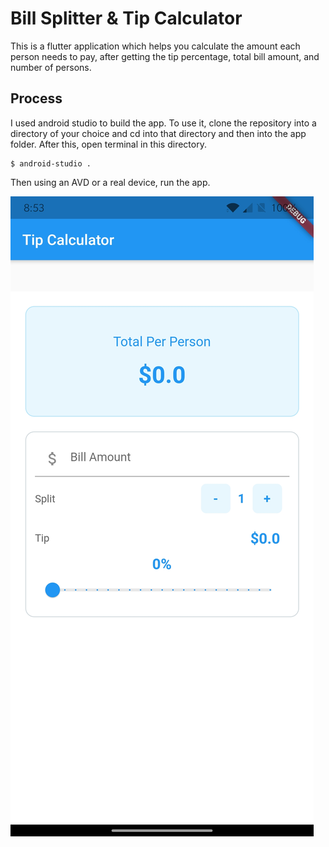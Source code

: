 # Bill Splitter & Tip Calculator

This is a flutter application which helps you calculate the amount each person needs to pay, after getting the tip percentage, total bill amount, and number of persons.

## Process

I used android studio to build the app. To use it, clone the repository into a directory of your choice and cd into that directory and then into the app folder.
After this, open terminal in this directory.
```
$ android-studio .
```
Then using an AVD or a real device, run the app.

![App Page](https://github.com/vedaantBali/billSplitter/blob/master/Screenshot_20210408-085313.jpg)


